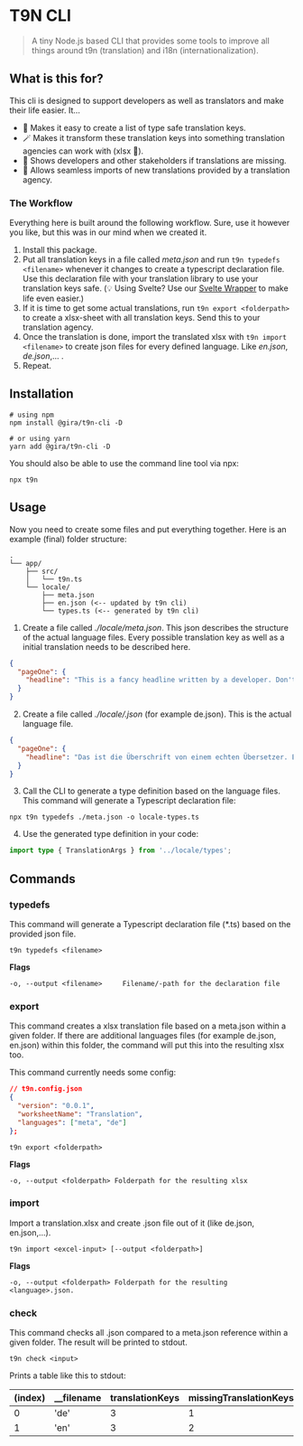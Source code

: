 # T9N CLI

> A tiny Node.js based CLI that provides some tools to improve all things around t9n (translation) and i18n (internationalization).

## What is this for?

This cli is designed to support developers as well as translators and make their life easier. It...

- 📝 Makes it easy to create a list of type safe translation keys. 
- 🪄 Makes it transform these translation keys into something translation agencies can work with (xlsx 🤩).
- 🚨 Shows developers and other stakeholders if translations are missing.
- 🛬 Allows seamless imports of new translations provided by a translation agency.

### The Workflow

Everything here is built around the following workflow. Sure, use it however you like, but this was in our mind when we created it.

1. Install this package.
2. Put all translation keys in a file called _meta.json_ and run `t9n typedefs <filename>` whenever it changes to create a typescript declaration file. Use this declaration file with your translation library to use your translation keys safe. (💡 Using Svelte? Use our [Svelte Wrapper](/packages/svelte/README.md) to make life even easier.)
3. If it is time to get some actual translations, run `t9n export <folderpath>` to create a xlsx-sheet with all translation keys. Send this to your translation agency.
4. Once the translation is done, import the translated xlsx with `t9n import <filename>` to create json files for every defined language. Like _en.json_, _de.json_,... .
5. Repeat. 

## Installation

```shell
# using npm
npm install @gira/t9n-cli -D

# or using yarn
yarn add @gira/t9n-cli -D
```

You should also be able to use the command line tool via npx:

```shell
npx t9n
```

## Usage

Now you need to create some files and put everything together. Here is an example (final) folder structure:

```
.
└── app/
    ├── src/
    │   └── t9n.ts
    └── locale/
        ├── meta.json
        ├── en.json (<-- updated by t9n cli)
        └── types.ts (<-- generated by t9n cli)
```

1. Create a file called _./locale/meta.json_. This json describes the structure of the actual language files. Every possible translation key as well as a initial translation needs to be described here.

```json
{
  "pageOne": {
    "headline": "This is a fancy headline written by a developer. Don't trust this! 🦹‍♀️🦹‍♂️"
  }
}
```

2. Create a file called _./locale/<language-key>.json_ (for example de.json). This is the actual language file.

```json
{
  "pageOne": {
    "headline": "Das ist die Überschrift von einem echten Übersetzer. Echt. 👩‍🏫👨‍🏫"
  }
}
```

3. Call the CLI to generate a type definition based on the language files. This command will generate a Typescript declaration file:

```shell
npx t9n typedefs ./meta.json -o locale-types.ts
```

4. Use the generated type definition in your code:

```typescript
import type { TranslationArgs } from '../locale/types';
```

## Commands

### typedefs

This command will generate a Typescript declaration file (\*.ts) based on the provided json file.

```shell
t9n typedefs <filename>
```

**Flags**

```
-o, --output <filename>     Filename/-path for the declaration file

```

### export

This command creates a xlsx translation file based on a meta.json within a given folder. If there are additional languages files (for example de.json, en.json) within this folder, the command will put this into the resulting xlsx too.

This command currently needs some config:

```json
// t9n.config.json
{
  "version": "0.0.1",
  "worksheetName": "Translation",
  "languages": ["meta", "de"]
};
```

```shell
t9n export <folderpath>
```

**Flags**

```
-o, --output <folderpath> Folderpath for the resulting xlsx
```

### import

Import a translation.xlsx and create <language>.json file out of it (like de.json, en.json,...).

```shell
t9n import <excel-input> [--output <folderpath>]
```

**Flags**

```
-o, --output <folderpath> Folderpath for the resulting <language>.json.
```

### check

This command checks all <language>.json compared to a meta.json reference within a given folder. The result will be printed to stdout.

```shell
t9n check <input>
```

Prints a table like this to stdout:

| (index) | \_\_filename | translationKeys | missingTranslationKeys | coverage | missingParams  |
| ------- | ------------ | --------------- | ---------------------- | -------- | -------------- |
| 0       | 'de'         | 3               | 1                      | 0.67     | []             |
| 1       | 'en'         | 3               | 2                      | 0.33     | ['missingKey'] |
